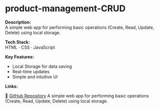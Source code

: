 # product-management-CRUD
**Description:**  
A simple web app for performing basic operations (Create, Read, Update, Delete) using local storage.

**Tech Stack:**  
HTML · CSS · JavaScript

**Key Features:**  
- Local Storage for data saving  
- Real-time updates  
- Simple and intuitive UI  

**Links:**  

🔹 [GitHub Repository](https://github.com/shazabashir84/crud-app)
A simple web app for performing basic operations (Create, Read, Update, Delete) using local storage.  
